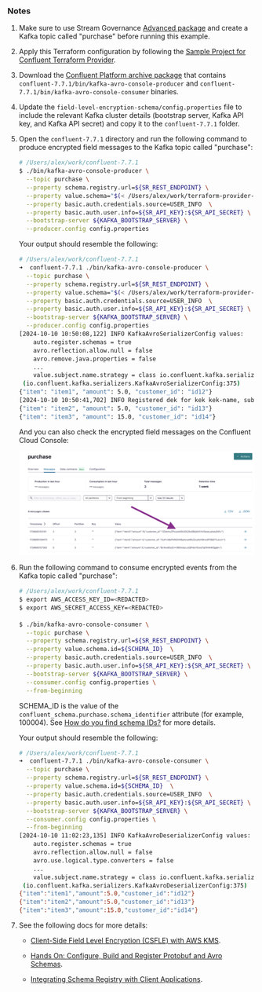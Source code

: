 ### Notes

1. Make sure to use Stream Governance [Advanced package](https://docs.confluent.io/cloud/current/stream-governance/packages.html#packages) and create a Kafka topic called "purchase" before running this example.
2. Apply this Terraform configuration by following the [Sample Project for Confluent Terraform Provider](https://registry.terraform.io/providers/confluentinc/confluent/latest/docs/guides/sample-project).
3. Download the [Confluent Platform archive package](https://docs.confluent.io/platform/current/installation/installing_cp/zip-tar.html) that contains `confluent-7.7.1/bin/kafka-avro-console-producer` and `confluent-7.7.1/bin/kafka-avro-console-consumer` binaries.
4. Update the `field-level-encryption-schema/config.properties` file to include the relevant Kafka cluster details (bootstrap server, Kafka API key, and Kafka API secret) and copy it to the `confluent-7.7.1` folder.
5. Open the `confluent-7.7.1` directory and run the following command to produce encrypted field messages to the Kafka topic called "purchase":
    ```bash
    # /Users/alex/work/confluent-7.7.1
    $ ./bin/kafka-avro-console-producer \
      --topic purchase \
      --property schema.registry.url=${SR_REST_ENDPOINT} \
      --property value.schema="$(< /Users/alex/work/terraform-provider-confluent/examples/configurations/field-level-encryption-schema/schemas/avro/purchase.avsc)"  \
      --property basic.auth.credentials.source=USER_INFO  \
      --property basic.auth.user.info=${SR_API_KEY}:${SR_API_SECRET} \
      --bootstrap-server ${KAFKA_BOOTSTRAP_SERVER} \
      --producer.config config.properties
    ```
    Your output should resemble the following:
    ```bash
    # /Users/alex/work/confluent-7.7.1
    ➜  confluent-7.7.1 ./bin/kafka-avro-console-producer \
      --topic purchase \
      --property schema.registry.url=${SR_REST_ENDPOINT} \
      --property value.schema="$(< /Users/alex/work/terraform-provider-confluent/examples/configurations/field-level-encryption-schema/schemas/avro/purchase.avsc)"  \
      --property basic.auth.credentials.source=USER_INFO  \
      --property basic.auth.user.info=${SR_API_KEY}:${SR_API_SECRET} \
      --bootstrap-server ${KAFKA_BOOTSTRAP_SERVER} \
      --producer.config config.properties
    [2024-10-10 10:50:08,122] INFO KafkaAvroSerializerConfig values:
        auto.register.schemas = true
        avro.reflection.allow.null = false
        avro.remove.java.properties = false
        ...
        value.subject.name.strategy = class io.confluent.kafka.serializers.subject.TopicNameStrategy
     (io.confluent.kafka.serializers.KafkaAvroSerializerConfig:375)
    {"item": "item1", "amount": 5.0, "customer_id": "id12"}
    [2024-10-10 10:50:41,702] INFO Registered dek for kek kek-name, subject purchase-value (io.confluent.kafka.schemaregistry.encryption.FieldEncryptionExecutor:463)
    {"item": "item2", "amount": 5.0, "customer_id": "id13"}
    {"item": "item3", "amount": 15.0, "customer_id": "id14"}
    ```
   
    And you can also check the encrypted field messages on the Confluent Cloud Console:

    ![](images/cc_ui_consume.png)

6. Run the following command to consume encrypted events from the Kafka topic called "purchase":
    ```bash
    # /Users/alex/work/confluent-7.7.1
    $ export AWS_ACCESS_KEY_ID=<REDACTED>
    $ export AWS_SECRET_ACCESS_KEY=<REDACTED>
    
    $ ./bin/kafka-avro-console-consumer \
      --topic purchase \
      --property schema.registry.url=${SR_REST_ENDPOINT} \
      --property value.schema.id=${SCHEMA_ID}  \
      --property basic.auth.credentials.source=USER_INFO  \
      --property basic.auth.user.info=${SR_API_KEY}:${SR_API_SECRET} \
      --bootstrap-server ${KAFKA_BOOTSTRAP_SERVER} \
      --consumer.config config.properties \
      --from-beginning
    ```

   SCHEMA_ID is the value of the `confluent_schema.purchase.schema_identifier` attribute (for example, 100004). See [How do you find schema IDs?](https://docs.confluent.io/cloud/current/sr/faqs-cc.html#faq-print-schemas-ids) for more details.

   Your output should resemble the following:
    ```bash
    # /Users/alex/work/confluent-7.7.1
    ➜  confluent-7.7.1 ./bin/kafka-avro-console-consumer \
      --topic purchase \
      --property schema.registry.url=${SR_REST_ENDPOINT} \
      --property value.schema.id=${SCHEMA_ID}  \
      --property basic.auth.credentials.source=USER_INFO  \
      --property basic.auth.user.info=${SR_API_KEY}:${SR_API_SECRET} \
      --bootstrap-server ${KAFKA_BOOTSTRAP_SERVER} \
      --consumer.config config.properties \
      --from-beginning
    [2024-10-10 11:02:23,135] INFO KafkaAvroDeserializerConfig values:
        auto.register.schemas = true
        avro.reflection.allow.null = false
        avro.use.logical.type.converters = false
        ...
        value.subject.name.strategy = class io.confluent.kafka.serializers.subject.TopicNameStrategy
     (io.confluent.kafka.serializers.KafkaAvroDeserializerConfig:375)
    {"item":"item1","amount":5.0,"customer_id":"id12"}
    {"item":"item2","amount":5.0,"customer_id":"id13"}
    {"item":"item3","amount":15.0,"customer_id":"id14"}
    ```
7. See the following docs for more details:
    * [Client-Side Field Level Encryption (CSFLE) with AWS KMS](https://github.com/pneff93/csfle/blob/main/aws/README.md).

    * [Hands On: Configure, Build and Register Protobuf and Avro Schemas](https://developer.confluent.io/learn-kafka/schema-registry/configure-schemas-hands-on/).

    * [Integrating Schema Registry with Client Applications](https://developer.confluent.io/learn-kafka/schema-registry/integrate-schema-registry-with-clients/).
